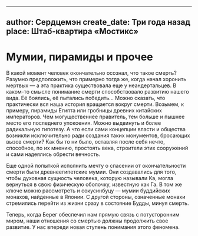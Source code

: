 
---
author: Сердцемэн
create_date: Три года назад
place: Штаб-квартира «Мостикс»
---

# Мумии, пирамиды и прочее


В какой момент человек окончательно осознал, что такое смерть? Разумно предположить, что примерно тогда же, когда начал хоронить мертвых — а эта практика существовала еще у неандертальцев. В каком-то смысле понимание смерти способствовало развитию нашего вида. Её боялись, её пытались победить... Можно сказать, что практически вся наша история вращается вокруг смерти. Возьмем, к примеру, пирамиды Египта или гробницы древних китайских императоров. Чем могущественнее правитель, тем больше и пышнее место его последнего упокоения. Можно выдвинуть и более радикальную гипотезу. А что если сами концепции власти и общества возникли исключительно ради создания таких монументов, бросающих вызов смерти? Как бы то ни было, оставляя после себя нечто, способное, по их мнению, простоять века, строители этих сооружений и сами надеялись обрести вечность.


Еще одной попыткой исполнить мечту о спасении от окончательности смерти были древнеегипетские мумии. Они создавались для того, чтобы духовная сущность человека, которую называли Ка, могла вернуться в свою физическую оболочку, известную как Га. В том же ключе можно рассмотреть и сокусинбуцу — мумии буддийских монахов, найденные в Японии. С другой стороны, означенные монахи стремились перейти из жизни сразу в состояние Будды, минуя смерть.


Теперь, когда Берег обеспечил нам прямую связь с потусторонним миром, наши отношения со смертью должны продолжить свое развитие. У нас впереди новая ступень понимания этого феномена.




